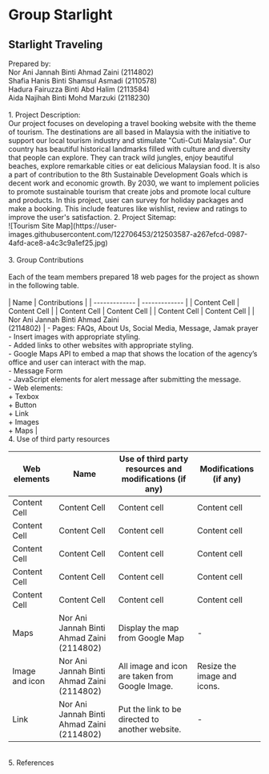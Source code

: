 # Group Starlight 
<h2> Starlight Traveling </h2> 
Prepared by: <br>
Nor Ani Jannah Binti Ahmad Zaini (2114802) <br>
Shafia Hanis Binti Shamsul Asmadi (2110578) <br>
Hadura Fairuzza Binti Abd Halim (2113584) <br> 
Aida Najihah Binti Mohd Marzuki (2118230) <br> <br>
1. Project Description: <br>
Our project focuses on developing a travel booking website with the theme of tourism. The destinations are all based in Malaysia with the initiative to support our local tourism industry and stimulate "Cuti-Cuti Malaysia". Our country has beautiful historical landmarks filled with culture and diversity that people can explore. They can track wild jungles, enjoy beautiful beaches, explore remarkable cities or eat delicious Malaysian food. It is also a part of contribution to the 8th Sustainable Development Goals which is decent work and economic growth. By 2030, we want to implement policies to promote sustainable tourism that create jobs and promote local culture and products. In this project, user can survey for holiday packages and make a booking. This include features like wishlist, review and ratings to improve the user's satisfaction.  
2. Project Sitemap: <br> 
   ![Tourism Site Map](https://user-images.githubusercontent.com/122706453/212503587-a267efcd-0987-4afd-ace8-a4c3c9a1ef25.jpg) <br> <br>
3. Group Contributions <br><br>
   Each of the team members prepared 18 web pages for the project as shown in the following table.
   <br><br>
   | Name  | Contributions |
   | ------------- | ------------- |
   | Content Cell  | Content Cell  |
   | Content Cell  | Content Cell  |
   | Content Cell  | Content Cell  |
   | Nor Ani Jannah Binti Ahmad Zaini <br> (2114802)  | - Pages: FAQs, About Us, Social Media, Message, Jamak prayer <br> - Insert images with appropriate styling. <br> - Added links to other websites with appropriate styling. <br> - Google Maps API to embed a map that shows the location of the agency’s office and user can interact with the map. <br> - Message Form <br> - JavaScript elements for alert message after submitting the message. <br> - Web elements: <br> + Texbox <br> + Button <br> + Link <br> + Images <br> + Maps |
<br>
4. Use of third party resources 
   <br>
   
   | Web elements  | Name |Use of third party resources and modifications (if any) | Modifications (if any) |
   | ------------- | ------------- | ------------- | ------------- |
   | Content Cell  | Content Cell  | Content cell  | Content cell  |
   | Content Cell  | Content Cell  | Content cell  | Content cell  |
   | Content Cell  | Content Cell  | Content cell  | Content cell  |
   | Content Cell  | Content Cell  | Content cell  | Content cell  |
   | Content Cell  | Content Cell  | Content cell  | Content cell  |
   | Maps  | Nor Ani Jannah Binti Ahmad Zaini <br> (2114802)  | Display the map from Google Map  | -  |
   | Image and icon  | Nor Ani Jannah Binti Ahmad Zaini <br> (2114802)  | All image and icon are taken from Google Image.  | Resize the image and icons.  |
   | Link  | Nor Ani Jannah Binti Ahmad Zaini <br> (2114802)  | Put the link to be directed to another website.  | -  |
<br>
5.  References

   
   
  




  
